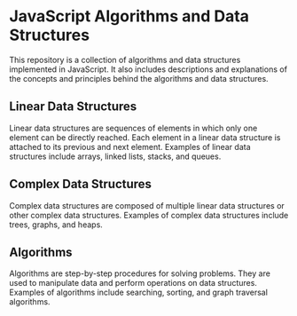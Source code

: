 # JavaScript Algorithms and Data Structures

This repository is a collection of algorithms and data structures implemented in JavaScript. It also includes descriptions and explanations of the concepts and principles behind the algorithms and data structures.

## Linear Data Structures

Linear data structures are sequences of elements in which only one element can be directly reached. Each element in a linear data structure is attached to its previous and next element. Examples of linear data structures include arrays, linked lists, stacks, and queues.

## Complex Data Structures

Complex data structures are composed of multiple linear data structures or other complex data structures. Examples of complex data structures include trees, graphs, and heaps.

## Algorithms

Algorithms are step-by-step procedures for solving problems. They are used to manipulate data and perform operations on data structures. Examples of algorithms include searching, sorting, and graph traversal algorithms.

